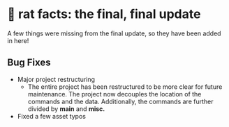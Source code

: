 # 🐀 rat facts: the final, final update

A few things were missing from the final update, so they have been added in here!

## Bug Fixes

-   Major project restructuring
    -   The entire project has been restructured to be more clear for future maintenance. The project now decouples the location of the commands and the data. Additionally, the commands are further divided by **main** and **misc.**
-   Fixed a few asset typos
